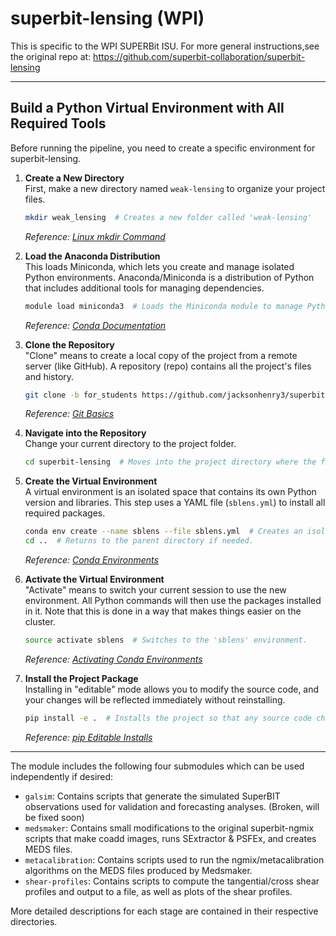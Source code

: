 # superbit-lensing (WPI)

This is specific to the WPI SUPERBit ISU. For more general instructions,see the original repo at: https://github.com/superbit-collaboration/superbit-lensing

---


## Build a Python Virtual Environment with All Required Tools

Before running the pipeline, you need to create a specific environment for superbit-lensing.

1. **Create a New Directory**  
   First, make a new directory named `weak-lensing` to organize your project files.  
   ```bash
   mkdir weak_lensing  # Creates a new folder called 'weak-lensing'
   ```  
   *Reference: [Linux mkdir Command](https://linux.die.net/man/1/mkdir)*

2. **Load the Anaconda Distribution**  
   This loads Miniconda, which lets you create and manage isolated Python environments. Anaconda/Miniconda is a distribution of Python that includes additional tools for managing dependencies.  
   ```bash
   module load miniconda3  # Loads the Miniconda module to manage Python environments.
   ```  
   *Reference: [Conda Documentation](https://docs.conda.io/projects/conda/en/latest/index.html)*

3. **Clone the Repository**  
   "Clone" means to create a local copy of the project from a remote server (like GitHub). A repository (repo) contains all the project's files and history.  
   ```bash
   git clone -b for_students https://github.com/jacksonhenry3/superbit-lensing.git  # Copies the project to your computer.
   ```  
   *Reference: [Git Basics](https://git-scm.com/book/en/v2/Git-Basics-Getting-a-Git-Repository)*

4. **Navigate into the Repository**  
   Change your current directory to the project folder.  
   ```bash
   cd superbit-lensing  # Moves into the project directory where the files are stored.
   ```

5. **Create the Virtual Environment**  
   A virtual environment is an isolated space that contains its own Python version and libraries. This step uses a YAML file (`sblens.yml`) to install all required packages.  
   ```bash
   conda env create --name sblens --file sblens.yml  # Creates an isolated environment named 'sblens'.
   cd ..  # Returns to the parent directory if needed.
   ```  
   *Reference: [Conda Environments](https://docs.conda.io/projects/conda/en/latest/user-guide/tasks/manage-environments.html)*

6. **Activate the Virtual Environment**  
   "Activate" means to switch your current session to use the new environment. All Python commands will then use the packages installed in it. Note that this is done in a way that makes things easier on the cluster.
   ```bash
   source activate sblens  # Switches to the 'sblens' environment.
   ```  
   *Reference: [Activating Conda Environments](https://docs.conda.io/projects/conda/en/latest/user-guide/tasks/manage-environments.html)*

7. **Install the Project Package**  
   Installing in "editable" mode allows you to modify the source code, and your changes will be reflected immediately without reinstalling.  
   ```bash
   pip install -e .  # Installs the project so that any source code changes are updated immediately.
   ```  
   *Reference: [pip Editable Installs](https://pip.pypa.io/en/stable/reference/pip_install/#editable-installs)*

--- 


 The module includes the following four submodules which can be used independently if desired:

  - `galsim`: Contains scripts that generate the simulated SuperBIT observations used for validation and forecasting analyses. (Broken, will be fixed soon)
  - `medsmaker`: Contains small modifications to the original superbit-ngmix scripts that make coadd images, runs SExtractor & PSFEx, and creates MEDS files.
  - `metacalibration`: Contains scripts used to run the ngmix/metacalibration algorithms on the MEDS files produced by Medsmaker.
  - `shear-profiles`: Contains scripts to compute the tangential/cross shear profiles and output to a file, as well as plots of the shear profiles.

More detailed descriptions for each stage are contained in their respective directories.

